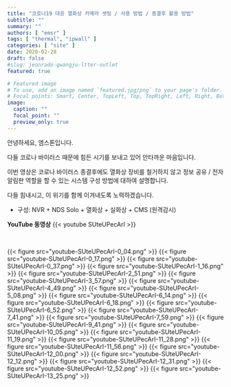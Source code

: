 ```yaml
---
title: "코로나19 대응 열화상 카메라 셋팅 / 사용 방법 / 종결후 활용 방법"
subtitle: ""
summary: ""
authors: [ "emsr" ]
tags: [ "thermal", "ipwall" ]
categories: [ "site" ]
date: 2020-02-28
draft: false
#slug: jeonrado-gwangju-ltter-outlet
featured: true

# Featured image
# To use, add an image named `featured.jpg/png` to your page's folder.
# Focal points: Smart, Center, TopLeft, Top, TopRight, Left, Right, BottomLeft, Bottom, BottomRight.
image:
  caption: ""
  focal_point: ""
  preview_only: true
---
```


안녕하세요, 엠스톤입니다.

다들 코로나 바이러스 때문에 힘든 시기를 보내고 있어 안타까운 마음입니다.

이번 영상은 코로나 바이러스 종결후에도 열화상 장비를 철거하지 않고 정보 공유 / 전자 알림판 역할을 할 수 있는 시스템 구성
방법에 대하여 설명합니다.

다들 힘내시고, 이 위기를 함께 이겨내도록 노력하겠습니다.

- 구성: NVR + NDS Solo + 열화상 + 실화상 + CMS (원격감시)

**YouTube 동영상**
{{< youtube SUteUPecArI >}}

&nbsp;

{{< figure src="youtube-SUteUPecArI-0_04.png" >}}
{{< figure src="youtube-SUteUPecArI-0_17.png" >}}
{{< figure src="youtube-SUteUPecArI-0_37.png" >}}
{{< figure src="youtube-SUteUPecArI-1_16.png" >}}
{{< figure src="youtube-SUteUPecArI-2_51.png" >}}
{{< figure src="youtube-SUteUPecArI-3_57.png" >}}
{{< figure src="youtube-SUteUPecArI-4_49.png" >}}
{{< figure src="youtube-SUteUPecArI-5_08.png" >}}
{{< figure src="youtube-SUteUPecArI-6_14.png" >}}
{{< figure src="youtube-SUteUPecArI-6_18.png" >}}
{{< figure src="youtube-SUteUPecArI-6_52.png" >}}
{{< figure src="youtube-SUteUPecArI-7_41.png" >}}
{{< figure src="youtube-SUteUPecArI-7_59.png" >}}
{{< figure src="youtube-SUteUPecArI-9_41.png" >}}
{{< figure src="youtube-SUteUPecArI-10_05.png" >}}
{{< figure src="youtube-SUteUPecArI-11_19.png" >}}
{{< figure src="youtube-SUteUPecArI-11_28.png" >}}
{{< figure src="youtube-SUteUPecArI-11_56.png" >}}
{{< figure src="youtube-SUteUPecArI-12_00.png" >}}
{{< figure src="youtube-SUteUPecArI-12_12.png" >}}
{{< figure src="youtube-SUteUPecArI-12_31.png" >}}
{{< figure src="youtube-SUteUPecArI-12_52.png" >}}
{{< figure src="youtube-SUteUPecArI-13_25.png" >}}

